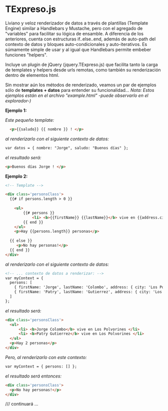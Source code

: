 ﻿# TExpreso.js

Liviano y veloz renderizador de datos a través de plantillas (Template Engine) similar a Handlebars y Mustache, pero con el agregado de "variables" para facilitar su lógica de ensamble.
A diferencia de los anteriores, cuenta con estructuras if..else..end, además de auto-path del contexto de datos y bloques auto-condicionales y auto-iterativos. 
Es súmamente simple de usar y al igual que Handlebars permite embeber funciones "helpers".

Incluye un plugin de jQuery (jquery.TExpreso.js) que facilita tanto la carga de templates y helpers desde urls remotas, como también su renderización dentro de elementos html.

Sin mostrar aún los métodos de renderizado, veamos un par de ejemplos sólo de <b>templates + datos</b> para entender su funcionalidad...
<em>Nota: Estos ejemplos están en el archivo "example.html" -puede observarlo en el explorador-)</em>

<b>Ejemplo 1:</b> 
  
  *Este pequeño template:*<br>
```html
  <p>{{saludo}} {{ nombre }} ! </p>
```
  *al renderizarlo con el siguiente contexto de datos:*
```html
var datos = { nombre: "Jorge", saludo: "Buenos días" };
```
  *el resultado será:*<br>
```html
<p>Buenos días Jorge ! </p>
```
  
  
<b>Ejemplo 2:</b> 

```html
<!-- Template -->

<div class='personsClass'>
  {{# if persons.length > 0 }}
  
	<ul>
		{{# persons }}
			<li> <b>{{firstName}} {{lastName}}</b> vive en {{address.city}} </li> 
		{{ end }}  
	</ul>
	<p>Hay {{persons.length}} personas</p>
	
  {{ else }}
     <p>No hay personas!</p>
  {{ end }}  
</div>
```
  *al renderizarlo con el siguiente contexto de datos:*
```html
<!-- ... contexto de datos a renderizar: -->
var myContext = {
  persons: [
    { firstName: 'Jorge', lastName: 'Colombo', address: { city: 'Los Polvorines', province: 'BA' }  },
    { firstName: 'Patry', lastName: 'Gutierrez', address: { city: 'Los Polvorines', province: 'BA' }  },
  ]
};
```
  *el resultado será:*<br>
```html
<div class='personsClass'>
  <ul>
      <li> <b>Jorge Colombo</b> vive en Los Polvorines </li> 
      <li> <b>Patry Gutierrez</b> vive en Los Polvorines </li> 
  </ul>
  <p>Hay 2 personas</p>
</div>
```
  *Pero, al renderizarlo con este contexto:*
```html
var myContext = { persons: [] };
```
  *el resultado será entonces:*<br>
```html
<div class='personsClass'>
  <p>No hay personas!</p>
</div>
```

/// continuará ...
